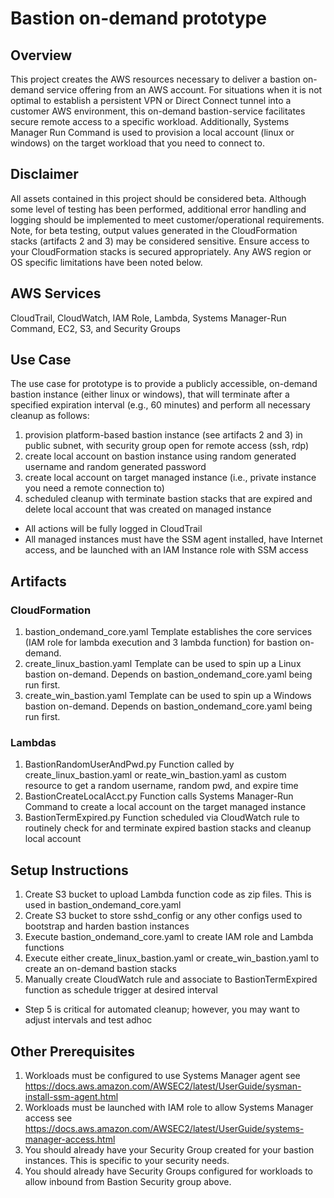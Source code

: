 # Bastion on-demand prototype
## Overview
This project creates the AWS resources necessary to deliver a bastion on-demand service offering from an AWS account.
For situations when it is not optimal to establish a persistent VPN or Direct Connect tunnel into a customer AWS environment,
this on-demand bastion-service facilitates secure remote access to a specific workload.  Additionally, Systems Manager
Run Command is used to provision a local account (linux or windows) on the target workload that you need to connect to.

## Disclaimer
All assets contained in this project should be considered beta.
Although some level of testing has been performed, additional error handling and logging should be implemented to meet customer/operational requirements.
Note, for beta testing, output values generated in the CloudFormation stacks (artifacts 2 and 3) may be considered sensitive.
Ensure access to your CloudFormation stacks is secured appropriately.
Any AWS region or OS specific limitations have been noted below.

## AWS Services
CloudTrail, CloudWatch, IAM Role, Lambda, Systems Manager-Run Command, EC2, S3, and Security Groups

## Use Case
The use case for prototype is to provide a publicly accessible, on-demand bastion instance (either linux or windows), that will terminate
after a specified expiration interval (e.g., 60 minutes) and perform all necessary cleanup as follows:

1. provision platform-based bastion instance (see artifacts 2 and 3) in public subnet, with security group open for remote access (ssh, rdp)
2. create local account on bastion instance using random generated username and random generated password
3. create local account on target managed instance (i.e., private instance you need a remote connection to)
4. scheduled cleanup with terminate bastion stacks that are expired and delete local account that was created on managed instance

* All actions will be fully logged in CloudTrail
* All managed instances must have the SSM agent installed, have Internet access, and be launched with an IAM Instance role with SSM access

## Artifacts
### CloudFormation
1. bastion_ondemand_core.yaml
Template establishes the core services (IAM role for lambda execution and 3 lambda function) for bastion on-demand.
2. create_linux_bastion.yaml
Template can be used to spin up a Linux bastion on-demand. Depends on bastion_ondemand_core.yaml being run first.
3. create_win_bastion.yaml
Template can be used to spin up a Windows bastion on-demand. Depends on bastion_ondemand_core.yaml being run first.

### Lambdas
1. BastionRandomUserAndPwd.py
Function called by create_linux_bastion.yaml or reate_win_bastion.yaml as custom resource to get a random username, random pwd, and expire time
2. BastionCreateLocalAcct.py
Function calls Systems Manager-Run Command to create a local account on the target managed instance
3. BastionTermExpired.py
Function scheduled via CloudWatch rule to routinely check for and terminate expired bastion stacks and cleanup local account

## Setup Instructions
1. Create S3 bucket to upload Lambda function code as zip files. This is used in bastion_ondemand_core.yaml
2. Create S3 bucket to store sshd_config or any other configs used to bootstrap and harden bastion instances
3. Execute bastion_ondemand_core.yaml to create IAM role and Lambda functions
4. Execute either create_linux_bastion.yaml or create_win_bastion.yaml to create an on-demand bastion stacks
5. Manually create CloudWatch rule and associate to BastionTermExpired function as schedule trigger at desired interval

* Step 5 is critical for automated cleanup; however, you may want to adjust intervals and test adhoc

## Other Prerequisites
1. Workloads must be configured to use Systems Manager agent
see https://docs.aws.amazon.com/AWSEC2/latest/UserGuide/sysman-install-ssm-agent.html
2. Workloads must be launched with IAM role to allow Systems Manager access
see https://docs.aws.amazon.com/AWSEC2/latest/UserGuide/systems-manager-access.html
3. You should already have your Security Group created for your bastion instances. This is specific to your security needs.
4. You should already have Security Groups configured for workloads to allow inbound from Bastion Security group above.
